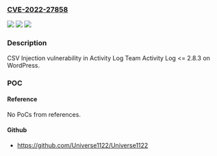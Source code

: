 ### [CVE-2022-27858](https://cve.mitre.org/cgi-bin/cvename.cgi?name=CVE-2022-27858)
![](https://img.shields.io/static/v1?label=Product&message=Activity%20Log%20(WordPress%20plugin)&color=blue)
![](https://img.shields.io/static/v1?label=Version&message=%3C%3D%202.8.3%3C%3D%202.8.3%20&color=brighgreen)
![](https://img.shields.io/static/v1?label=Vulnerability&message=CWE-74%20Improper%20Neutralization%20of%20Special%20Elements%20in%20Output%20Used%20by%20a%20Downstream%20Component%20('Injection')&color=brighgreen)

### Description

CSV Injection vulnerability in Activity Log Team Activity Log <= 2.8.3 on WordPress.

### POC

#### Reference
No PoCs from references.

#### Github
- https://github.com/Universe1122/Universe1122

